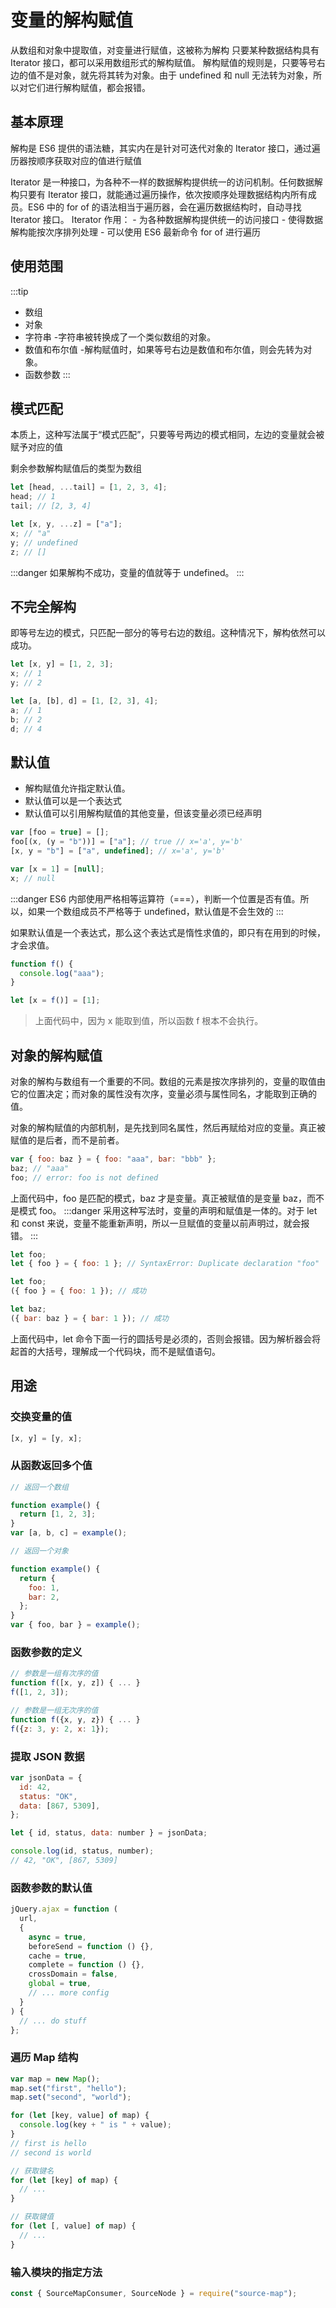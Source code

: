 # 变量的解构赋值

从数组和对象中提取值，对变量进行赋值，这被称为解构
只要某种数据结构具有 Iterator 接口，都可以采用数组形式的解构赋值。
解构赋值的规则是，只要等号右边的值不是对象，就先将其转为对象。由于 undefined 和 null 无法转为对象，所以对它们进行解构赋值，都会报错。

## 基本原理

解构是 ES6 提供的语法糖，其实内在是针对可迭代对象的 Iterator 接口，通过遍历器按顺序获取对应的值进行赋值

Iterator 是一种接口，为各种不一样的数据解构提供统一的访问机制。任何数据解构只要有 Iterator 接口，就能通过遍历操作，依次按顺序处理数据结构内所有成员。ES6 中的 for of 的语法相当于遍历器，会在遍历数据结构时，自动寻找 Iterator 接口。 Iterator 作用： - 为各种数据解构提供统一的访问接口 - 使得数据解构能按次序排列处理 - 可以使用 ES6 最新命令 for of 进行遍历

## 使用范围

:::tip

- 数组
- 对象
- 字符串 -字符串被转换成了一个类似数组的对象。
- 数值和布尔值 -解构赋值时，如果等号右边是数值和布尔值，则会先转为对象。
- 函数参数
  :::

## 模式匹配

本质上，这种写法属于“模式匹配”，只要等号两边的模式相同，左边的变量就会被赋予对应的值

剩余参数解构赋值后的类型为数组

```js
let [head, ...tail] = [1, 2, 3, 4];
head; // 1
tail; // [2, 3, 4]

let [x, y, ...z] = ["a"];
x; // "a"
y; // undefined
z; // []
```

:::danger
如果解构不成功，变量的值就等于 undefined。
:::

## 不完全解构

即等号左边的模式，只匹配一部分的等号右边的数组。这种情况下，解构依然可以成功。

```js
let [x, y] = [1, 2, 3];
x; // 1
y; // 2

let [a, [b], d] = [1, [2, 3], 4];
a; // 1
b; // 2
d; // 4
```

## 默认值

- 解构赋值允许指定默认值。
- 默认值可以是一个表达式
- 默认值可以引用解构赋值的其他变量，但该变量必须已经声明

```js
var [foo = true] = [];
foo[(x, (y = "b"))] = ["a"]; // true // x='a', y='b'
[x, y = "b"] = ["a", undefined]; // x='a', y='b'

var [x = 1] = [null];
x; // null
```

:::danger
ES6 内部使用严格相等运算符（===），判断一个位置是否有值。所以，如果一个数组成员不严格等于 undefined，默认值是不会生效的
:::

如果默认值是一个表达式，那么这个表达式是惰性求值的，即只有在用到的时候，才会求值。

```js
function f() {
  console.log("aaa");
}

let [x = f()] = [1];
```

> 上面代码中，因为 x 能取到值，所以函数 f 根本不会执行。

## 对象的解构赋值

对象的解构与数组有一个重要的不同。数组的元素是按次序排列的，变量的取值由它的位置决定；而对象的属性没有次序，变量必须与属性同名，才能取到正确的值。

对象的解构赋值的内部机制，是先找到同名属性，然后再赋给对应的变量。真正被赋值的是后者，而不是前者。

```js
var { foo: baz } = { foo: "aaa", bar: "bbb" };
baz; // "aaa"
foo; // error: foo is not defined
```

上面代码中，foo 是匹配的模式，baz 才是变量。真正被赋值的是变量 baz，而不是模式 foo。
:::danger
采用这种写法时，变量的声明和赋值是一体的。对于 let 和 const 来说，变量不能重新声明，所以一旦赋值的变量以前声明过，就会报错。
:::

```js
let foo;
let { foo } = { foo: 1 }; // SyntaxError: Duplicate declaration "foo"

let foo;
({ foo } = { foo: 1 }); // 成功

let baz;
({ bar: baz } = { bar: 1 }); // 成功
```

上面代码中，let 命令下面一行的圆括号是必须的，否则会报错。因为解析器会将起首的大括号，理解成一个代码块，而不是赋值语句。

## 用途

### 交换变量的值

```js
[x, y] = [y, x];
```

### 从函数返回多个值

```js
// 返回一个数组

function example() {
  return [1, 2, 3];
}
var [a, b, c] = example();

// 返回一个对象

function example() {
  return {
    foo: 1,
    bar: 2,
  };
}
var { foo, bar } = example();
```

### 函数参数的定义

```js
// 参数是一组有次序的值
function f([x, y, z]) { ... }
f([1, 2, 3]);

// 参数是一组无次序的值
function f({x, y, z}) { ... }
f({z: 3, y: 2, x: 1});
```

### 提取 JSON 数据

```js
var jsonData = {
  id: 42,
  status: "OK",
  data: [867, 5309],
};

let { id, status, data: number } = jsonData;

console.log(id, status, number);
// 42, "OK", [867, 5309]
```

### 函数参数的默认值

```js
jQuery.ajax = function (
  url,
  {
    async = true,
    beforeSend = function () {},
    cache = true,
    complete = function () {},
    crossDomain = false,
    global = true,
    // ... more config
  }
) {
  // ... do stuff
};
```

### 遍历 Map 结构

```js
var map = new Map();
map.set("first", "hello");
map.set("second", "world");

for (let [key, value] of map) {
  console.log(key + " is " + value);
}
// first is hello
// second is world

// 获取键名
for (let [key] of map) {
  // ...
}

// 获取键值
for (let [, value] of map) {
  // ...
}
```

### 输入模块的指定方法

```js
const { SourceMapConsumer, SourceNode } = require("source-map");
```
